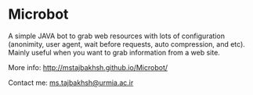 # Microbot
A simple JAVA bot to grab web resources with lots of configuration (anonimity, user agent, wait before requests, auto compression, and etc). Mainly useful when you want to grab information from a web site.

More info: http://mstajbakhsh.github.io/Microbot/

Contact me: ms.tajbakhsh@urmia.ac.ir